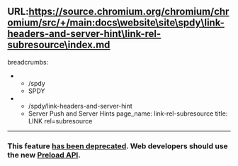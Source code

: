 URL:https://source.chromium.org/chromium/chromium/src/+/main:docs\website\site\spdy\link-headers-and-server-hint\link-rel-subresource\index.md
---
breadcrumbs:
- - /spdy
  - SPDY
- - /spdy/link-headers-and-server-hint
  - Server Push and Server Hints
page_name: link-rel-subresource
title: LINK rel=subresource
---

### This feature [has been deprecated](https://groups.google.com/a/chromium.org/d/msg/blink-dev/Y_2eFRh9BOs/gULYapoRBwAJ). Web developers should use the new [Preload API](http://w3c.github.io/preload/).
